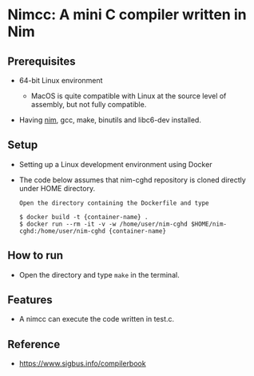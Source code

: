 # Nimcc: A mini C compiler written in Nim

## Prerequisites
- 64-bit Linux environment
    - MacOS is quite compatible with Linux at the source level of assembly, but not fully compatible.

- Having [nim](https://nim-lang.org/), gcc, make, binutils and libc6-dev installed.

## Setup
- Setting up a Linux development environment using Docker

- The code below assumes that nim-cghd repository is cloned directly under HOME directory.

    ```
    Open the directory containing the Dockerfile and type

    $ docker build -t {container-name} .
    $ docker run --rm -it -v -w /home/user/nim-cghd $HOME/nim-cghd:/home/user/nim-cghd {container-name}
    ```

## How to run
- Open the directory and type ```make``` in the terminal.

## Features
- A nimcc can execute the code written in test.c.
<!-- - Basic arithmetic operations
- Unary plus and unary minus
- Comparison operations
- Functions
- Local variables
- Control syntax (if, while, for)
- Compound statement (Block)
- Pointer
- Primitive data eype (int) -->

## Reference
- https://www.sigbus.info/compilerbook

<!-- ## License
MIT -->
<!-- Copyright 2021 Yuya Isaka under the terms of the MIT license
found at http://www.opensource.org/licenses/mit-license.html -->
